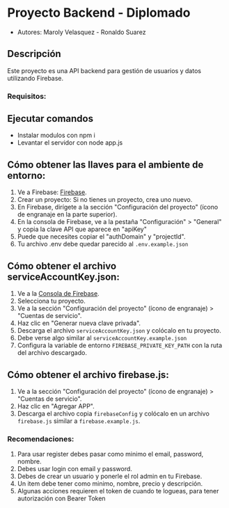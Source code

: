 # Proyecto Backend - Diplomado
* Autores: Maroly Velasquez - Ronaldo Suarez

## Descripción
Este proyecto es una API backend para gestión de usuarios y datos utilizando Firebase.

### Requisitos:
## Ejecutar comandos
* Instalar modulos con npm i
* Levantar el servidor con node app.js

## Cómo obtener las llaves para el ambiente de entorno:
1. Ve a Firebase: [Firebase](https://firebase.google.com/?hl=es-419).
2. Crear un proyecto: Si no tienes un proyecto, crea uno nuevo.
3. En Firebase, dirígete a la sección "Configuración del proyecto" (ícono de engranaje en la parte superior).
4. En la consola de Firebase, ve a la pestaña "Configuración" > "General" y copia la clave API que aparece en "apiKey"
5. Puede que necesites copiar el "authDomain" y "projectId".
6. Tu archivo .env debe quedar parecido al `.env.example.json`

## Cómo obtener el archivo serviceAccountKey.json:
1. Ve a la [Consola de Firebase](https://console.firebase.google.com/).
2. Selecciona tu proyecto.
3. Ve a la sección "Configuración del proyecto" (ícono de engranaje) > "Cuentas de servicio".
4. Haz clic en "Generar nueva clave privada".
5. Descarga el archivo `serviceAccountKey.json` y colócalo en tu proyecto.
6. Debe verse algo similar al `serviceAccountKey.example.json`
7. Configura la variable de entorno `FIREBASE_PRIVATE_KEY_PATH` con la ruta del archivo descargado.

## Cómo obtener el archivo firebase.js:
1. Ve a la sección "Configuración del proyecto" (ícono de engranaje) > "Cuentas de servicio".
2. Haz clic en "Agregar APP".
3. Descarga el archivo copia `firebaseConfig` y colócalo en un archivo `firebase.js` similar a `firebase.example.js`.

### Recomendaciones:
1. Para usar register debes pasar como minimo el email, password, nombre. 
2. Debes usar login con email y password.
3. Debes de crear un usuario y ponerle el rol admin en tu Firebase.
4. Un item debe tener como minimo, nombre, precio y descripción.
5. Algunas acciones requieren el token de cuando te logueas, para tener autorización con Bearer Token
